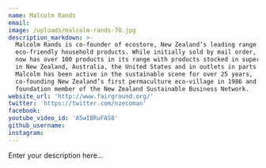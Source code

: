```yaml
---
name: Malcolm Rands
email:
image: /uploads/malcolm-rands-70.jpg
description_markdown: >-
  Malcolm Rands is co-founder of ecostore, New Zealand’s leading range of
  eco-friendly household products. While initially sold by mail order, ecostore
  now has over 100 products in its range with products stocked in supermarkets
  in New Zealand, Australia, the United States and in outlets in parts of Asia.
  Malcolm has been active in the sustainable scene for over 25 years,
  co-founding New Zealand’s first permaculture eco-village in 1986 and was a
  foundation member of the New Zealand Sustainable Business Network.
website_url: 'http://www.fairground.org/'
twitter: 'https://twitter.com/nzecoman'
facebook:
youtube_video_id: 'A5wIBRuFAS8'
github_username:
instagram:
---
```


Enter your description here...
